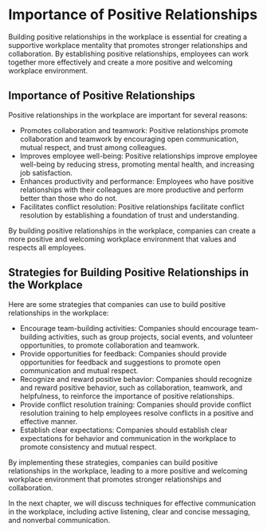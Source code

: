 Importance of Positive Relationships
=================================================================================================

Building positive relationships in the workplace is essential for creating a supportive workplace mentality that promotes stronger relationships and collaboration. By establishing positive relationships, employees can work together more effectively and create a more positive and welcoming workplace environment.

Importance of Positive Relationships
------------------------------------

Positive relationships in the workplace are important for several reasons:

* Promotes collaboration and teamwork: Positive relationships promote collaboration and teamwork by encouraging open communication, mutual respect, and trust among colleagues.
* Improves employee well-being: Positive relationships improve employee well-being by reducing stress, promoting mental health, and increasing job satisfaction.
* Enhances productivity and performance: Employees who have positive relationships with their colleagues are more productive and perform better than those who do not.
* Facilitates conflict resolution: Positive relationships facilitate conflict resolution by establishing a foundation of trust and understanding.

By building positive relationships in the workplace, companies can create a more positive and welcoming workplace environment that values and respects all employees.

Strategies for Building Positive Relationships in the Workplace
---------------------------------------------------------------

Here are some strategies that companies can use to build positive relationships in the workplace:

* Encourage team-building activities: Companies should encourage team-building activities, such as group projects, social events, and volunteer opportunities, to promote collaboration and teamwork.
* Provide opportunities for feedback: Companies should provide opportunities for feedback and suggestions to promote open communication and mutual respect.
* Recognize and reward positive behavior: Companies should recognize and reward positive behavior, such as collaboration, teamwork, and helpfulness, to reinforce the importance of positive relationships.
* Provide conflict resolution training: Companies should provide conflict resolution training to help employees resolve conflicts in a positive and effective manner.
* Establish clear expectations: Companies should establish clear expectations for behavior and communication in the workplace to promote consistency and mutual respect.

By implementing these strategies, companies can build positive relationships in the workplace, leading to a more positive and welcoming workplace environment that promotes stronger relationships and collaboration.

In the next chapter, we will discuss techniques for effective communication in the workplace, including active listening, clear and concise messaging, and nonverbal communication.
